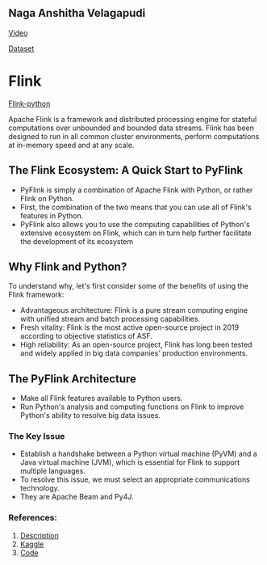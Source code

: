 ## Naga Anshitha Velagapudi
[Video](https://github.com/annie0sc/big-data-covid-vaccine/blob/main/Anshitha/Video.mp4)

[Dataset](https://github.com/annie0sc/big-data-covid-vaccine/blob/main/datasets/vaccinations.csv)

# Flink
[Flink-python](https://github.com/apache/flink/tree/master/flink-python)

Apache Flink is a framework and distributed processing engine for stateful computations over unbounded and bounded data streams. Flink has been designed to run in all common cluster environments, perform computations at in-memory speed and at any scale.

## The Flink Ecosystem: A Quick Start to PyFlink

- PyFlink is simply a combination of Apache Flink with Python, or rather Flink on Python.
- First, the combination of the two means that you can use all of Flink's features in Python.
- PyFlink also allows you to use the computing capabilities of Python's extensive ecosystem on Flink, which can in turn help further facilitate the development of its ecosystem

## Why Flink and Python?

To understand why, let's first consider some of the benefits of using the Flink framework:

- Advantageous architecture: Flink is a pure stream computing engine with unified stream and batch processing capabilities.
- Fresh vitality: Flink is the most active open-source project in 2019 according to objective statistics of ASF.
- High reliability: As an open-source project, Flink has long been tested and widely applied in big data companies' production environments.

## The PyFlink Architecture

- Make all Flink features available to Python users.
- Run Python's analysis and computing functions on Flink to improve Python's ability to resolve big data issues.

### The Key Issue

- Establish a handshake between a Python virtual machine (PyVM) and a Java virtual machine (JVM), which is essential for Flink to support multiple languages.
- To resolve this issue, we must select an appropriate communications technology.
- They are Apache Beam and Py4J.

### References:
1. [Description](https://www.alibabacloud.com/blog/the-flink-ecosystem-a-quick-start-to-pyflink_596150)
2. [Kaggle](https://www.kaggle.com/schandra005/covid-19-vaccination)
3. [Code](https://stackoverflow.com/questions/63367299/how-can-you-load-a-csv-into-pyflink-as-a-streaming-table-source)
